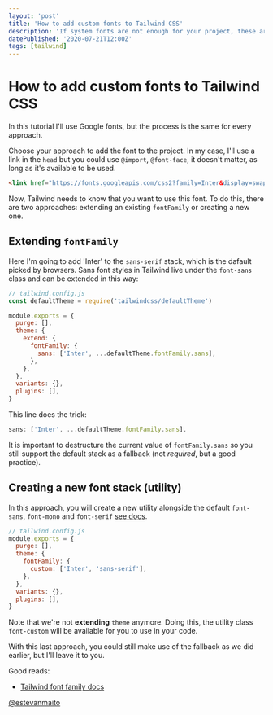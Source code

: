 ```yaml
---
layout: 'post'
title: 'How to add custom fonts to Tailwind CSS'
description: 'If system fonts are not enough for your project, these are the options that you have inside Tailwind CSS.'
datePublished: '2020-07-21T12:00Z'
tags: [tailwind]
---
```


# How to add custom fonts to Tailwind CSS

In this tutorial I'll use Google fonts, but the process is the same for every approach.

Choose your approach to add the font to the project. In my case, I'll use a link in the `head` but you could use `@import`, `@font-face`, it doesn't matter, as long as it's available to be used.

```html
<link href="https://fonts.googleapis.com/css2?family=Inter&display=swap" rel="stylesheet" />
```

Now, Tailwind needs to know that you want to use this font. To do this, there are two approaches: extending an existing `fontFamily` or creating a new one.

## Extending `fontFamily`

Here I'm going to add 'Inter' to the `sans-serif` stack, which is the dafault picked by browsers. Sans font styles in Tailwind live under the `font-sans` class and can be extended in this way:

```js
// tailwind.config.js
const defaultTheme = require('tailwindcss/defaultTheme')

module.exports = {
  purge: [],
  theme: {
    extend: {
      fontFamily: {
        sans: ['Inter', ...defaultTheme.fontFamily.sans],
      },
    },
  },
  variants: {},
  plugins: [],
}
```

This line does the trick:

```js
sans: ['Inter', ...defaultTheme.fontFamily.sans],
```

It is important to destructure the current value of `fontFamily.sans` so you still support the default stack as a fallback (not _required_, but a good practice).

## Creating a new font stack (utility)

In this approach, you will create a new utility alongside the default `font-sans`, `font-mono` and `font-serif` [see docs](https://tailwindcss.com/docs/font-family/).

```js
// tailwind.config.js
module.exports = {
  purge: [],
  theme: {
    fontFamily: {
      custom: ['Inter', 'sans-serif'],
    },
  },
  variants: {},
  plugins: [],
}
```

Note that we're not **extending** `theme` anymore. Doing this, the utility class `font-custom` will be available for you to use in your code.

With this last approach, you could still make use of the fallback as we did earlier, but I'll leave it to you.

Good reads:

- [Tailwind font family docs](https://tailwindcss.com/docs/font-family/)

[@estevanmaito](https://twitter.com/estevanmaito)
